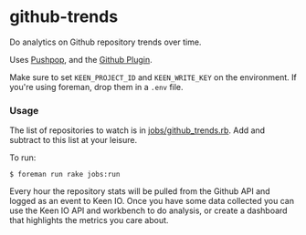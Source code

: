 # github-trends

Do analytics on Github repository trends over time.

Uses [Pushpop](https://github.com/pushpop-project/pushpop), and the [Github Plugin](https://github.com/pushpop-project/pushpop-github).

Make sure to set `KEEN_PROJECT_ID` and `KEEN_WRITE_KEY` on the environment.
If you're using foreman, drop them in a `.env` file.

### Usage

The list of repositories to watch is in [jobs/github_trends.rb](jobs/github_trends.rb).
Add and subtract to this list at your leisure.

To run:

``` shell
$ foreman run rake jobs:run
```

Every hour the repository stats will be pulled from the Github API and logged as an event to Keen IO.
Once you have some data collected you can use the Keen IO API and workbench to do analysis,
or create a dashboard that highlights the metrics you care about.
